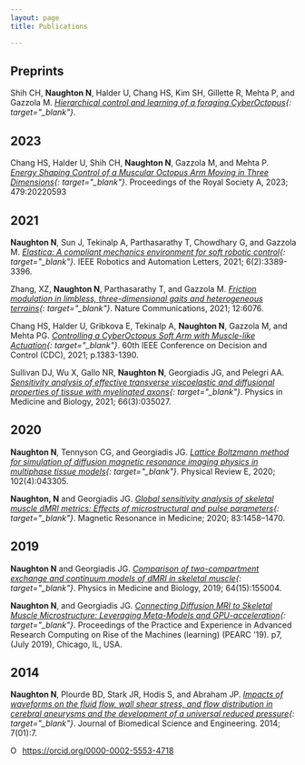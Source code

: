 ```yaml
---
layout: page
title: Publications

---
```


## Preprints

Shih CH, **Naughton N**, Halder U, Chang HS, Kim SH, Gillette R, Mehta P, and Gazzola M. *[Hierarchical control and learning of a foraging CyberOctopus](/pages/pubs/Shih_Hierarchy.pdf){: target="_blank"}*. 

## 2023
Chang HS, Halder U, Shih CH, **Naughton N**, Gazzola M, and Mehta P. *[Energy Shaping Control of a Muscular Octopus Arm Moving in Three Dimensions](http://doi.org/10.1098/rspa.2022.0593){: target="_blank"}*. Proceedings of the Royal Society A, 2023; 479:20220593 

## 2021
**Naughton N**, Sun J, Tekinalp A, Parthasarathy T, Chowdhary G, and Gazzola M. *[Elastica: A compliant mechanics environment for soft robotic control](https://ieeexplore.ieee.org/document/9369003){: target="_blank"}*. IEEE Robotics and Automation Letters, 2021; 6(2):3389-3396. 

Zhang, XZ, **Naughton N**, Parthasarathy T, and Gazzola M. *[Friction modulation in limbless, three-dimensional gaits and heterogeneous terrains](https://doi.org/10.1038/s41467-021-26276-x){: target="_blank"}*. Nature Communications, 2021; 12:6076. 

Chang HS, Halder U, Gribkova E, Tekinalp A, **Naughton N**, Gazzola M, and Mehta PG. *[Controlling a CyberOctopus Soft Arm with Muscle-like Actuation](https://doi.org/10.1109/CDC45484.2021.9683318){: target="_blank"}*. 60th IEEE Conference on Decision and Control (CDC), 2021; p.1383-1390. 

Sullivan DJ, Wu X, Gallo NR, **Naughton N**, Georgiadis JG, and Pelegri AA. *[Sensitivity analysis of effective transverse viscoelastic and diffusional properties of tissue with myelinated axons](https://iopscience.iop.org/article/10.1088/1361-6560/aba0cc){: target="_blank"}*. Physics in Medicine and Biology, 2021; 66(3):035027. 

## 2020
**Naughton N**, Tennyson CG, and Georgiadis JG. *[Lattice Boltzmann method for simulation of diffusion magnetic resonance imaging physics in multiphase tissue models](https://journals.aps.org/pre/abstract/10.1103/PhysRevE.102.043305){: target="_blank"}*. Physical Review E, 2020; 102(4):043305. 

**Naughton, N** and Georgiadis JG. *[Global sensitivity analysis of skeletal muscle dMRI metrics: Effects of microstructural and pulse parameters](https://onlinelibrary.wiley.com/doi/10.1002/mrm.28014){: target="_blank"}*. Magnetic Resonance in Medicine; 2020; 83:1458–1470. 

## 2019
**Naughton N** and Georgiadis JG. *[Comparison of two-compartment exchange and continuum models of dMRI in skeletal muscle](https://doi.org/10.1088/1361-6560/ab2aa6){: target="_blank"}*. Physics in Medicine and Biology, 2019; 64(15):155004. 

**Naughton N**, and Georgiadis JG. *[Connecting Diffusion MRI to Skeletal Muscle Microstructure: Leveraging Meta-Models and GPU-acceleration](https://doi.org/10.1145/3332186.3333054){: target="_blank"}*. Proceedings of the Practice and Experience in Advanced Research Computing on Rise of the Machines (learning) (PEARC '19). p7, (July 2019), Chicago, IL, USA.

## 2014
**Naughton N**, Plourde BD, Stark JR, Hodis S, and Abraham JP. *[Impacts of waveforms on the fluid flow, wall shear stress, and flow distribution in cerebral aneurysms and the development of a universal reduced pressure](https://www.scirp.org/journal/PaperInformation.aspx?PaperID=41615){: target="_blank"}*. Journal of Biomedical Science and Engineering. 2014; 7(01):7. 

<!--

## Conference Abstracts

### 2020
Cahoon SM, Gallo NR, **Naughton NM**, Anderson AT, and Georgiadis JG. *Regional Intrinsic Properties of Axons and Glia from in vivo MRElastography of Human Corpus Callosum* Biomedical Engineering Society Annual Meeting (October 2020), Virtual Meeting 

Gallo NR, Cahoon SM, Anderson AT, **Naughton NM**, Pelegri AA, and Georgiadis JG. Variation of In Vivo Anisotropic MRE Metrics in Corpus Callosum: Effect of Aging. ISMRM Annual Meeting (April 2020), Virtual Meeting ***Magna Cum Laude***

### 2019
**Naughton NM**, Gallo NR, Anderson AT, and Georgiadis JG. Comparison of dMRI Models for Skeletal Muscle Microstructure Estimations with Numerical Simulations and Myocardial Porcine Phantom. ISMRM Annual Meeting (May 2019), Montreal, Canada [abstract](/pages/pubs/2019_ISMRM_dMRI-model-comparison.pdf?pdf=ISMRM_model-compare){: target="_blank"}

**Naughton NM**, Jain A, and Georgiadis JG. Polynomial Meta-Model of Bloch-Torrey Equation for Track-based Regularization of Microstructural Inversion. ISMRM Annual Meeting (May 2019), Montreal, Canada [abstract](/pages/pubs/2019_ISMRM_polynomial-meta-model.pdf?pdf=ISMRM_meta-model){: target="_blank"}

**Naughton NM**, Wang A, and Georgiadis JG. Fascicle Ellipticity as an Explanation of Transverse Anisotropy in Diffusion MRI Measurements of Skeletal Muscle. ISMRM Annual Meeting (May 2019), Montreal, Canada [abstract](/pages/pubs/2019_ISMRM_fascicle-ellipticity.pdf?pdf=ISMRM_ellipticity){: target="_blank"}

**Naughton NM**, Gallo NR, Anderson AT, and Georgiadis JG. Microstructural Parameter Estimation of Skeletal Muscle using Random Forest Model of dMRI. ISMRM Annual Meeting (May 2019), Montreal, Canada [abstract](/pages/pubs/2019_ISMRM_random-forest.pdf?pdf=ISMRM_RFmodel){: target="_blank"}

### 2018

**Naughton NM**, Gallo NR, Vaicik M, Anderson AT, Sutton BP, and Georgiadis JG. “Estimation of Extracellular Matrix Diffusion Properties in Decellularized Porcine Myocardium from DTI” ISMRM Annual Meeting (June 2018), Paris, France [abstract](/pages/pubs/2018_ISMRM.pdf?pdf=ISMRM2018){: target="_blank"}

### 2017 

**Naughton NM** and Georgiadis JG. Effect of Exercise on Myocellular Lipid Content and Diffusion Tensor Imaging Measurements. Biomedical Engineering Society Annual Meeting (October 2017), Phoenix, Arizona

### 2016 

**Naughton NM** and Georgiadis JG. Effect of Sarcolemma Water Permeability on Muscle DTI Measures Following Exercise. Biomedical Engineering Society Annual Meeting (October 2016), Minneapolis, Minnesota

-->

<div itemscope itemtype="https://schema.org/Person"><a itemprop="sameAs" content="https://orcid.org/0000-0002-5553-4718" href="https://orcid.org/0000-0002-5553-4718" target="orcid.widget" rel="noopener noreferrer" style="vertical-align:top;"><img src="https://orcid.org/sites/default/files/images/orcid_16x16.png" style="width:1em;margin-right:.5em;" alt="ORCID iD icon">https://orcid.org/0000-0002-5553-4718</a></div>
